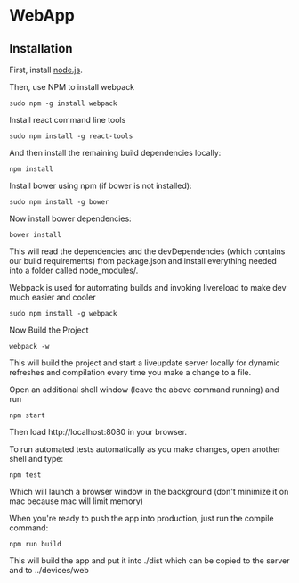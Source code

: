 WebApp
===========

Installation
------------

First, install [node.js](http://nodejs.org/).

Then, use NPM to install webpack

    sudo npm -g install webpack

Install react command line tools

	sudo npm install -g react-tools

And then install the remaining build dependencies locally:

    npm install

Install bower using npm (if bower is not installed):

    sudo npm install -g bower
	
Now install bower dependencies:

    bower install

This will read the dependencies and the devDependencies (which contains our build requirements) from package.json and install everything needed into a folder called node_modules/.

Webpack is used for automating builds and invoking livereload to make dev much easier and cooler

	sudo npm install -g webpack

Now Build the Project
	
	webpack -w

This will build the project and start a liveupdate server locally for dynamic refreshes and compilation every
time you make a change to a file.

Open an additional shell window (leave the above command running) and run

    npm start

Then load http://localhost:8080 in your browser.

To run automated tests automatically as you make changes, open another shell and type:

	npm test

Which will launch a browser window in the background (don't minimize it on mac because mac will limit memory)

When you're ready to push the app into production, just run the compile command:

    npm run build

This will build the app and put it into ./dist which can be copied to the server and to ../devices/web

